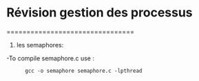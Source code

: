 # Révision gestion des processus 
================================
  1) les semaphores:
  
  -To compile semaphore.c use : 
  ```
        gcc -o semaphore semaphore.c -lpthread
```
